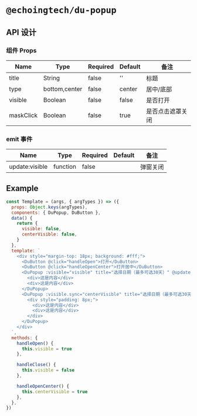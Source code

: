 # `@echoingtech/du-popup`

## API 设计

### 组件 Props

| Name | Type | Required | Default | 备注 |
| ---- | ---- | -------- | ------- | ---- |
| title | String | false | '' | 标题 |
| type |bottom,center | false | center | 居中/底部 |
| visible |Boolean| false | false | 是否打开|
| maskClick |Boolean| false | true |是否点击遮罩关闭|

### emit 事件

Name | Type | Required | Default | 备注
-- | -- | -- | -- | --
update:visible | function | false |   | 弹窗关闭


## Example

```js
const Template = (args, { argTypes }) => ({
  props: Object.keys(argTypes),
  components: { DuPopup, DuButton },
  data() {
    return {
      visible: false,
      centerVisible: false,
    }
  },
  template: `
    <div style="margin-top: 18px; background: #fff;">
      <DuButton @click="handleOpen">打开</DuButton>
      <DuButton @click="handleOpenCenter">打开居中</DuButton>
      <DuPopup :visible="visible" title="选择日期（最多可选30天）" @update:visible="handleClose" type="bottom">
        <div>这是内容</div>
        <div>这是内容</div>
      </DuPopup>
      <DuPopup :visible.sync="centerVisible" title="选择日期（最多可选30天）" type="center" extStyle="width: 300px;" :maskClick="false">
        <div style="padding: 8px;">
          <div>这是内容</div>
          <div>这是内容</div>
        </div>
      </DuPopup>
    </div>
  `,
  methods: {
    handleOpen() {
      this.visible = true
    },

    handleClose() {
      this.visible = false
    },

    handleOpenCenter() {
      this.centerVisible = true
    },
  },
})
```
